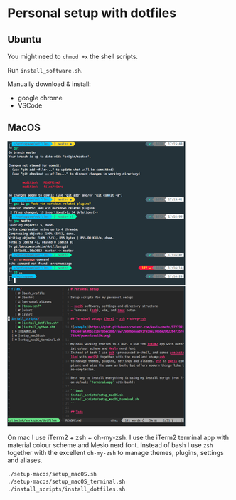 # Personal setup with dotfiles


## Ubuntu

You might need to `chmod +x` the shell scripts.

Run `install_software.sh`.

Manually download & install:

- google chrome
- VSCode




## MacOS

<img src="docs/figures/example_iterm_terminal.png" width = "400px">
<img src="docs/figures/example_vim.png" width = "400px">

On mac I use iTerm2 + zsh + oh-my-zsh. I use the iTerm2 terminal app with material colour scheme and Meslo nerd font.
Instead of bash I use `zsh` together with the excellent `oh-my-zsh`
to manage themes, plugins, settings and aliases.

```bash
./setup-macos/setup_macOS.sh 
./setup-macos/setup_macOS_terminal.sh 
./install_scripts/install_dotfiles.sh
```
